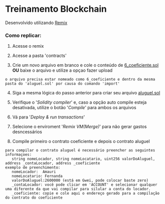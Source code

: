 # Treinamento Blockchain

Desenvolvido utilizando [Remix](https://remix.ethereum.org/)

### Como replicar:
 
 1. Acesse o remix
 
 2. Acesse a pasta 'contracts'
 
 3. Crie um novo arquivo em branco e cole o conteúdo de [6_coeficiente.sol](https://github.com/marcosdeoliveira/Treinamento_Blockchain/blob/main/6_coeficiente.sol) **OU** baixe o arquivo e utilize a opçao fazer upload 
```
o arquivo precisa estar nomeado como 6_coeficiente e dentro da mesma pasta do 'aluguel.sol' por causa do comando 'import'
```

 4. Siga a mesma lógica do passo anterior para criar seu arquivo [aluguel.sol](https://github.com/marcosdeoliveira/Treinamento_Blockchain/blob/main/aluguel.sol)
 
 5. Verifique o '_Solidity compiler_' e, caso a opção auto compile esteja desativada, utilize o botão '_Compile_' para ambos os arquivos
 
 6. Vá para '_Deploy & run transactions_' 
 
 7. Selecione o enviroment '_Remix VM(Merge)_' para não gerar gastos desncessários
 
 8. Compile primeiro o contrato coeficiente e depois o contrato aluguel
 ```
para compilar o contrato aluguel é necessário preencher as seguintes informaçoes: 
    string nomeLocador, string nomeLocatario, uint256 valorDoAluguel, address _contaLocador, address _coeficiente
exemplo de preenchimento:
    nomeLocador:  Amauri
    nomeLocatario: Fernanda
    valorDoAluguel:2600000 (está em Gwei, pode colocar baste zero)
    _contaLocador: você pode clicar em 'ACCOUNT' e selecionar qualquer uma diferente da que vai compilar para silular a conta do locador.
    _coeficiente: copie e cole aqui o endereço gerado para a compilação do contrato do coeficiente
```      
   
      
      
      
      
      
      

